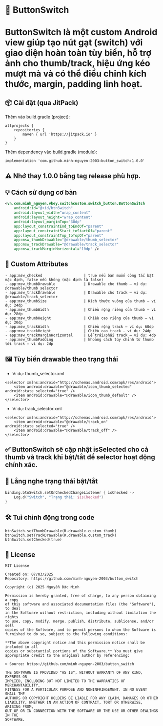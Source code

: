 # 🔘 ButtonSwitch

# ButtonSwitch là một custom Android view giúp tạo nút gạt (switch) với giao diện hoàn toàn tùy biến, hỗ trợ ảnh cho thumb/track, hiệu ứng kéo mượt mà và có thể điều chỉnh kích thước, margin, padding linh hoạt.

## 📦 Cài đặt (qua JitPack)

Thêm vào build.gradle (project):
```
allprojects {
    repositories {
        maven { url 'https://jitpack.io' }
    }
}
```

Thêm dependency vào build.gradle (module):

```
implementation 'com.github.minh-nguyen-2003:button_switch:1.0.0'
```

## ⚠️ Nhớ thay 1.0.0 bằng tag release phù hợp.

## 💡 Cách sử dụng cơ bản

```xml
<vn.com.minh_nguyen.vkey.switchcustom.switch_button.ButtonSwitch
    android:id="@+id/btnSwitch"
    android:layout_width="wrap_content"
    android:layout_height="wrap_content"
    android:layout_marginTop="30dp"
    app:layout_constraintEnd_toEndOf="parent"
    app:layout_constraintStart_toStartOf="parent"
    app:layout_constraintTop_toTopOf="parent"
    app:msw_thumbDrawable="@drawable/thumb_selector"
    app:msw_trackDrawable="@drawable/track_selector"
    app:msw_trackMarginHorizontal="10dp" />
```

## 🥉 Custom Attributes
```
- app:msw_checked                   | true nếu bạn muốn công tắc bật mặc định, false nếu không (mặc định là false)
- app:msw_thumbDrawable             | Drawable cho thumb – ví dụ: @drawable/thumb_selector
- app:msw_trackDrawable             | Drawable cho track – ví dụ: @drawable/track_selector
- app:msw_thumbSize                 | Kích thước vuông của thumb – ví dụ: 24dp
- app:msw_thumbWidth                | Chiều rộng riêng của thumb – ví dụ: 28dp
- app:msw_thumbHeight               | Chiều cao riêng của thumb – ví dụ: 20dp
- app:msw_trackWidth                | Chiều rộng track – ví dụ: 60dp
- app:msw_trackHeight               | Chiều cao track – ví dụ: 24dp
- app:msw_trackMarginHorizontal     | Lề trái/phải track – ví dụ: 4dp
- app:msw_thumbPadding              | khoảng cách tùy chỉnh từ thumb tới track – ví dụ: 2dp
```
## 🖼️ Tùy biến drawable theo trạng thái

* Ví dụ: thumb_selector.xml
```
<selector xmlns:android="http://schemas.android.com/apk/res/android">
    <item android:drawable="@drawable/icon_thumb_selected" android:state_selected="true" />
    <item android:drawable="@drawable/icon_thumb_default" />
</selector>
```
* Ví dụ: track_selector.xml
```
<selector xmlns:android="http://schemas.android.com/apk/res/android">
    <item android:drawable="@drawable/track_on" android:state_selected="true" />
    <item android:drawable="@drawable/track_off" />
</selector>
```
## ✅ ButtonSwitch sẽ cập nhật isSelected cho cả thumb và track khi bật/tắt để selector hoạt động chính xác.

## 🔁 Lắng nghe trạng thái bật/tắt
```kotlin
binding.btnSwitch.setOnCheckedChangeListener { isChecked ->
    Log.d("Switch", "Trạng thái: $isChecked")
}
```

## 🛠️ Tuì chỉnh động trong code
```
btnSwitch.setThumbDrawable(R.drawable.custom_thumb)
btnSwitch.setTrackDrawable(R.drawable.custom_track)
btnSwitch.setChecked(true)
```
## 📝 License
```
MIT License

Created on: 07/03/2025
Repository: https://github.com/minh-nguyen-2003/button_switch

Copyright (c) 2025 Nguyễn Đức Minh

Permission is hereby granted, free of charge, to any person obtaining a copy
of this software and associated documentation files (the "Software"), to deal
in the Software without restriction, including without limitation the rights
to use, copy, modify, merge, publish, distribute, sublicense, and/or sell
copies of the Software, and to permit persons to whom the Software is
furnished to do so, subject to the following conditions:

**The above copyright notice and this permission notice shall be included in all
copies or substantial portions of the Software.** You must give appropriate credit to the original author by referencing:

> Source: https://github.com/minh-nguyen-2003/button_switch

THE SOFTWARE IS PROVIDED "AS IS", WITHOUT WARRANTY OF ANY KIND, EXPRESS OR
IMPLIED, INCLUDING BUT NOT LIMITED TO THE WARRANTIES OF MERCHANTABILITY,
FITNESS FOR A PARTICULAR PURPOSE AND NONINFRINGEMENT. IN NO EVENT SHALL THE
AUTHORS OR COPYRIGHT HOLDERS BE LIABLE FOR ANY CLAIM, DAMAGES OR OTHER
LIABILITY, WHETHER IN AN ACTION OF CONTRACT, TORT OR OTHERWISE, ARISING FROM,
OUT OF OR IN CONNECTION WITH THE SOFTWARE OR THE USE OR OTHER DEALINGS IN THE
SOFTWARE.
```